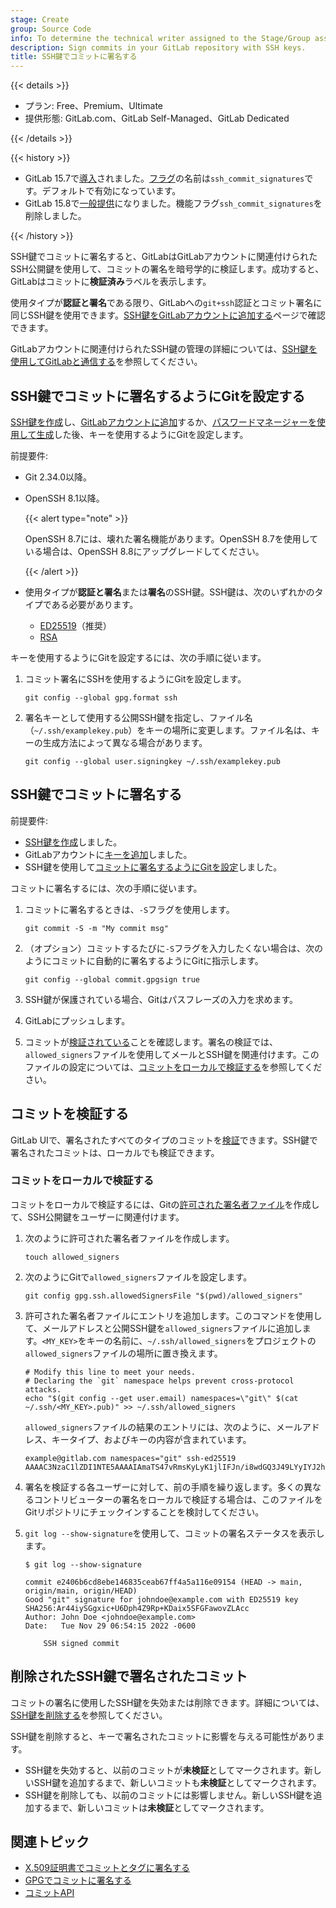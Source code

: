 ```yaml
---
stage: Create
group: Source Code
info: To determine the technical writer assigned to the Stage/Group associated with this page, see https://handbook.gitlab.com/handbook/product/ux/technical-writing/#assignments
description: Sign commits in your GitLab repository with SSH keys.
title: SSH鍵でコミットに署名する
---
```


{{< details >}}

- プラン: Free、Premium、Ultimate
- 提供形態: GitLab.com、GitLab Self-Managed、GitLab Dedicated

{{< /details >}}

{{< history >}}

- GitLab 15.7で[導入](https://gitlab.com/gitlab-org/gitlab/-/issues/343879)されました。[フラグ](../../../../administration/feature_flags.md)の名前は`ssh_commit_signatures`です。デフォルトで有効になっています。
- GitLab 15.8で[一般提供](https://gitlab.com/gitlab-org/gitlab/-/issues/384202)になりました。機能フラグ`ssh_commit_signatures`を削除しました。

{{< /history >}}

SSH鍵でコミットに署名すると、GitLabはGitLabアカウントに関連付けられたSSH公開鍵を使用して、コミットの署名を暗号学的に検証します。成功すると、GitLabはコミットに**検証済み**ラベルを表示します。

使用タイプが**認証と署名**である限り、GitLabへの`git+ssh`認証とコミット署名に同じSSH鍵を使用できます。[SSH鍵をGitLabアカウントに追加する](../../../ssh.md#add-an-ssh-key-to-your-gitlab-account)ページで確認できます。

GitLabアカウントに関連付けられたSSH鍵の管理の詳細については、[SSH鍵を使用してGitLabと通信する](../../../ssh.md)を参照してください。

## SSH鍵でコミットに署名するようにGitを設定する

[SSH鍵を作成](../../../ssh.md#generate-an-ssh-key-pair)し、[GitLabアカウントに追加](../../../ssh.md#add-an-ssh-key-to-your-gitlab-account)するか、[パスワードマネージャーを使用して生成](../../../ssh.md#generate-an-ssh-key-pair-with-a-password-manager)した後、キーを使用するようにGitを設定します。

前提要件:

- Git 2.34.0以降。
- OpenSSH 8.1以降。

  {{< alert type="note" >}}

  OpenSSH 8.7には、壊れた署名機能があります。OpenSSH 8.7を使用している場合は、OpenSSH 8.8にアップグレードしてください。

  {{< /alert >}}

- 使用タイプが**認証と署名**または**署名**のSSH鍵。SSH鍵は、次のいずれかのタイプである必要があります。
  - [ED25519](../../../ssh.md#ed25519-ssh-keys)（推奨）
  - [RSA](../../../ssh.md#rsa-ssh-keys)

キーを使用するようにGitを設定するには、次の手順に従います。

1. コミット署名にSSHを使用するようにGitを設定します。

   ```shell
   git config --global gpg.format ssh
   ```

1. 署名キーとして使用する公開SSH鍵を指定し、ファイル名（`~/.ssh/examplekey.pub`）をキーの場所に変更します。ファイル名は、キーの生成方法によって異なる場合があります。

   ```shell
   git config --global user.signingkey ~/.ssh/examplekey.pub
   ```

## SSH鍵でコミットに署名する

前提要件:

- [SSH鍵を作成](../../../ssh.md#generate-an-ssh-key-pair)しました。
- GitLabアカウントに[キーを追加](../../../ssh.md#add-an-ssh-key-to-your-gitlab-account)しました。
- SSH鍵を使用して[コミットに署名するようにGitを設定](#configure-git-to-sign-commits-with-your-ssh-key)しました。

コミットに署名するには、次の手順に従います。

1. コミットに署名するときは、`-S`フラグを使用します。

   ```shell
   git commit -S -m "My commit msg"
   ```

1. （オプション）コミットするたびに`-S`フラグを入力したくない場合は、次のようにコミットに自動的に署名するようにGitに指示します。

   ```shell
   git config --global commit.gpgsign true
   ```

1. SSH鍵が保護されている場合、Gitはパスフレーズの入力を求めます。
1. GitLabにプッシュします。
1. コミットが[検証されている](#verify-commits)ことを確認します。署名の検証では、`allowed_signers`ファイルを使用してメールとSSH鍵を関連付けます。このファイルの設定については、[コミットをローカルで検証する](#verify-commits-locally)を参照してください。

## コミットを検証する

GitLab UIで、署名されたすべてのタイプのコミットを[検証](_index.md#verify-commits)できます。SSH鍵で署名されたコミットは、ローカルでも検証できます。

### コミットをローカルで検証する

コミットをローカルで検証するには、Gitの[許可された署名者ファイル](https://man7.org/linux/man-pages/man1/ssh-keygen.1.html#ALLOWED_SIGNERS)を作成して、SSH公開鍵をユーザーに関連付けます。

1. 次のように許可された署名者ファイルを作成します。

   ```shell
   touch allowed_signers
   ```

1. 次のようにGitで`allowed_signers`ファイルを設定します。

   ```shell
   git config gpg.ssh.allowedSignersFile "$(pwd)/allowed_signers"
   ```

1. 許可された署名者ファイルにエントリを追加します。このコマンドを使用して、メールアドレスと公開SSH鍵を`allowed_signers`ファイルに追加します。`<MY_KEY>`をキーの名前に、`~/.ssh/allowed_signers`をプロジェクトの`allowed_signers`ファイルの場所に置き換えます。

   ```shell
   # Modify this line to meet your needs.
   # Declaring the `git` namespace helps prevent cross-protocol attacks.
   echo "$(git config --get user.email) namespaces=\"git\" $(cat ~/.ssh/<MY_KEY>.pub)" >> ~/.ssh/allowed_signers
   ```

   `allowed_signers`ファイルの結果のエントリには、次のように、メールアドレス、キータイプ、およびキーの内容が含まれています。

   ```plaintext
   example@gitlab.com namespaces="git" ssh-ed25519 AAAAC3NzaC1lZDI1NTE5AAAAIAmaTS47vRmsKyLyK1jlIFJn/i8wdGQ3J49LYyIYJ2hv
   ```

1. 署名を検証する各ユーザーに対して、前の手順を繰り返します。多くの異なるコントリビューターの署名をローカルで検証する場合は、このファイルをGitリポジトリにチェックインすることを検討してください。

1. `git log --show-signature`を使用して、コミットの署名ステータスを表示します。

   ```shell
   $ git log --show-signature

   commit e2406b6cd8ebe146835ceab67ff4a5a116e09154 (HEAD -> main, origin/main, origin/HEAD)
   Good "git" signature for johndoe@example.com with ED25519 key SHA256:Ar44iySGgxic+U6Dph4Z9Rp+KDaix5SFGFawovZLAcc
   Author: John Doe <johndoe@example.com>
   Date:   Tue Nov 29 06:54:15 2022 -0600

       SSH signed commit
   ```

## 削除されたSSH鍵で署名されたコミット

コミットの署名に使用したSSH鍵を失効または削除できます。詳細については、[SSH鍵を削除する](../../../ssh.md#remove-an-ssh-key)を参照してください。

SSH鍵を削除すると、キーで署名されたコミットに影響を与える可能性があります。

- SSH鍵を失効すると、以前のコミットが**未検証**としてマークされます。新しいSSH鍵を追加するまで、新しいコミットも**未検証**としてマークされます。
- SSH鍵を削除しても、以前のコミットには影響しません。新しいSSH鍵を追加するまで、新しいコミットは**未検証**としてマークされます。

## 関連トピック

- [X.509証明書でコミットとタグに署名する](x509.md)
- [GPGでコミットに署名する](gpg.md)
- [コミットAPI](../../../../api/commits.md)
